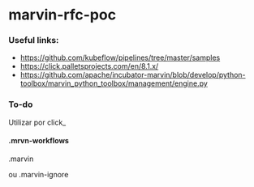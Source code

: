 # marvin-rfc-poc

### Useful links:
- https://github.com/kubeflow/pipelines/tree/master/samples
- https://click.palletsprojects.com/en/8.1.x/
- https://github.com/apache/incubator-marvin/blob/develop/python-toolbox/marvin_python_toolbox/management/engine.py


### To-do
Utilizar por click_




#### .mrvn-workflows

.marvin

ou .marvin-ignore
